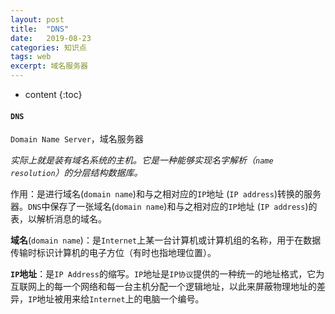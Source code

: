 ```yaml
---
layout: post
title:  "DNS"
date:   2019-08-23
categories: 知识点
tags: web
excerpt: 域名服务器
---
```


* content
{:toc}

#### `DNS`
`Domain Name Server`，域名服务器  

_实际上就是装有域名系统的主机。它是一种能够实现名字解析（`name resolution`）的分层结构数据库。_

作用：是进行域名(`domain name`)和与之相对应的`IP`地址 (`IP address`)转换的服务器。`DNS`中保存了一张域名(`domain name`)和与之相对应的`IP`地址 (`IP address`)的表，以解析消息的域名。  



**域名**(`domain name`)：是`Internet`上某一台计算机或计算机组的名称，用于在数据传输时标识计算机的电子方位（有时也指地理位置）。

**`IP`地址**：是`IP Address`的缩写。`IP`地址是`IP协议`提供的一种统一的地址格式，它为互联网上的每一个网络和每一台主机分配一个逻辑地址，以此来屏蔽物理地址的差异，`IP`地址被用来给`Internet`上的电脑一个编号。
